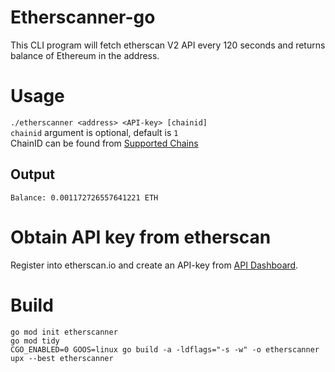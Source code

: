 # Etherscanner-go
This CLI program will fetch etherscan V2 API every 120 seconds and returns balance of Ethereum in the address.

# Usage
`./etherscanner <address> <API-key> [chainid]`  
`chainid` argument is optional, default is `1`  
ChainID can be found from [Supported Chains](https://docs.etherscan.io/etherscan-v2/supported-chains)

## Output
```
Balance: 0.001172726557641221 ETH
```

# Obtain API key from etherscan
Register into etherscan.io and create an API-key from [API Dashboard](https://etherscan.io/apidashboard).

# Build
```
go mod init etherscanner
go mod tidy
CGO_ENABLED=0 GOOS=linux go build -a -ldflags="-s -w" -o etherscanner
upx --best etherscanner
```
